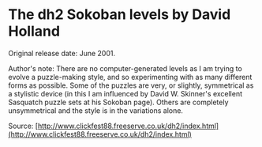 # The dh2 Sokoban levels by David Holland

Original release date: June 2001.

Author's note: There are no computer-generated levels as I am trying to evolve a puzzle-making style, and so experimenting with as many different forms as possible. Some of the puzzles are very, or slightly, symmetrical as a stylistic device (in this I am influenced by David W. Skinner's excellent Sasquatch puzzle sets at his Sokoban page). Others are completely unsymmetrical and the style is in the variations alone. 

Source: [http://www.clickfest88.freeserve.co.uk/dh2/index.html](http://www.clickfest88.freeserve.co.uk/dh2/index.html)

